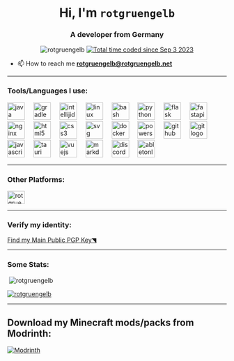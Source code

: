 <h1 align="center">Hi, I'm <code>rotgruengelb</code></h1>
<h3 align="center">A developer from Germany</h3>

<p align="center"> <img src="https://komarev.com/ghpvc/?username=rotgruengelb&label=Profile%20views&color=400040&style=flat" alt="rotgruengelb" />  <a href="https://wakatime.com/@a633e335-8c09-4654-81a4-4a9e5b0ee391"><img src="https://wakatime.com/badge/user/a633e335-8c09-4654-81a4-4a9e5b0ee391.svg" alt="Total time coded since Sep 3 2023" /></a></p> 

- 📫 How to reach me **rotgruengelb@rotgruengelb.net**

---

### Tools/Languages I use:

<div align="left">
  <img src="https://skillicons.dev/icons?i=java" height="40" alt="java logo"  />
  <img width="12" />
  <img src="https://skillicons.dev/icons?i=gradle" height="40" alt="gradle logo"  />
  <img width="12" />
  <img src="https://skillicons.dev/icons?i=idea" height="40" alt="intellijidea logo"  />
  <img width="12" />
  <img src="https://skillicons.dev/icons?i=linux" height="40" alt="linux logo"  />
  <img width="12" />
  <img src="https://skillicons.dev/icons?i=bash" height="40" alt="bash logo"  />
  <img width="12" />
  <img src="https://skillicons.dev/icons?i=py" height="40" alt="python logo"  />
  <img width="12" />
  <img src="https://skillicons.dev/icons?i=flask" height="40" alt="flask logo"  />
  <img width="12" />
  <img src="https://skillicons.dev/icons?i=fastapi" height="40" alt="fastapi logo"  />
  <img width="12" />
  <img src="https://skillicons.dev/icons?i=nginx" height="40" alt="nginx logo"  />
  <img width="12" />
  <img src="https://skillicons.dev/icons?i=html" height="40" alt="html5 logo"  />
  <img width="12" />
  <img src="https://skillicons.dev/icons?i=css" height="40" alt="css3 logo"  />
  <img width="12" />
  <img src="https://skillicons.dev/icons?i=svg" height="40" alt="svg logo"  />
  <img width="12" />
  <img src="https://skillicons.dev/icons?i=docker" height="40" alt="docker logo"  />
  <img width="12" />
  <img src="https://skillicons.dev/icons?i=powershell" height="40" alt="powershell logo"  />
  <img width="12" />
  <img src="https://skillicons.dev/icons?i=github" height="40" alt="github logo"  />
  <img width="12" />
  <img src="https://skillicons.dev/icons?i=git" height="40" alt="git logo"  />
  <img width="12" />
  <img src="https://skillicons.dev/icons?i=js" height="40" alt="javascript logo"  />
  <img width="12" />
  <img src="https://skillicons.dev/icons?i=tauri" height="40" alt="tauri logo"  />
  <img width="12" />
  <img src="https://skillicons.dev/icons?i=vue" height="40" alt="vuejs logo"  />
  <img width="12" />
  <img src="https://skillicons.dev/icons?i=md" height="40" alt="markdown logo"  />
  <img width="12" />
  <img src="https://skillicons.dev/icons?i=discord" height="40" alt="discord logo"  />
  <img width="12" />
  <img src="https://skillicons.dev/icons?i=ableton" height="40" alt="abletonlive logo"  />
</div>

---

### Other Platforms:
<p align="left">
<a href="https://www.youtube.com/c/rotgruengelb" target="blank"><img align="center" src="https://raw.githubusercontent.com/rahuldkjain/github-profile-readme-generator/master/src/images/icons/Social/youtube.svg" alt="rotgruengelb" height="30" width="40" /></a>
</p>

---

### Verify my identity: 
[Find my Main Public PGP Key◥](https://github.com/rotgruengelb/public-keys/tree/main/rotgruengelb_0xFA189AE9)

---

### Some Stats:

<p>&nbsp;<img align="center" src="https://github-readme-stats.vercel.app/api?username=rotgruengelb&show_icons=true&theme=dark&locale=en" alt="rotgruengelb" /></p>

<p align="left"> <a href="https://github.com/ryo-ma/github-profile-trophy"><img src="https://github-profile-trophy.vercel.app/?username=rotgruengelb&no-bg=true&theme=dark_dimmed" alt="rotgruengelb" /></a> </p>

---

## Download my Minecraft mods/packs from Modrinth:
[![Modrinth](https://raw.githubusercontent.com/Prospector/badges/master/modrinth-badge-72h-padded.png)](https://modrinth.com/user/rotgruengelb)
